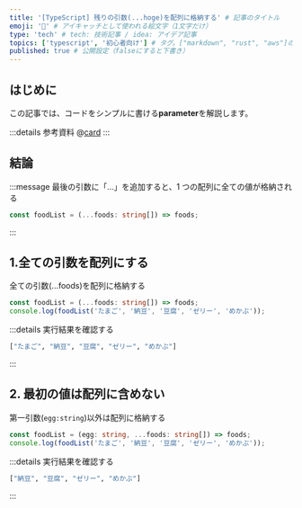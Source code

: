 ```yaml
---
title: '[TypeScript] 残りの引数(...hoge)を配列に格納する' # 記事のタイトル
emoji: '🥚' # アイキャッチとして使われる絵文字（1文字だけ）
type: 'tech' # tech: 技術記事 / idea: アイデア記事
topics: ['typescript', '初心者向け'] # タグ。["markdown", "rust", "aws"]のように指定する
published: true # 公開設定（falseにすると下書き）
---
```


## はじめに

この記事では、コードをシンプルに書ける**parameter**を解説します。

:::details 参考資料
@[card](https://www.oreilly.co.jp/books/9784814400362/)
:::

## 結論

:::message
最後の引数に「...」を追加すると、1 つの配列に全ての値が格納される

```ts
const foodList = (...foods: string[]) => foods;
```

:::

## 1.全ての引数を配列にする

全ての引数(...foods)を配列に格納する

```ts
const foodList = (...foods: string[]) => foods;
console.log(foodList('たまご', '納豆', '豆腐', 'ゼリー', 'めかぶ'));
```

:::details 実行結果を確認する
```bash
["たまご", "納豆", "豆腐", "ゼリー", "めかぶ"]
```
:::

## 2. 最初の値は配列に含めない

第一引数(`egg:string`)以外は配列に格納する

```ts
const foodList = (egg: string, ...foods: string[]) => foods;
console.log(foodList('たまご', '納豆', '豆腐', 'ゼリー', 'めかぶ'));
```

:::details 実行結果を確認する
```bash
["納豆", "豆腐", "ゼリー", "めかぶ"]
```
:::
